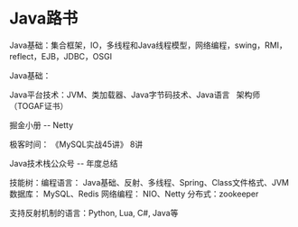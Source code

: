 
# Java路书


Java基础：集合框架，IO，多线程和Java线程模型，网络编程，swing，RMI，reflect，EJB，JDBC，OSGI

Java基础：

Java平台技术：JVM、类加载器、Java字节码技术、Java语言  	架构师（TOGAF证书）

掘金小册 -- Netty

极客时间：
《MySQL实战45讲》 8讲

Java技术栈公众号 -- 年度总结


技能树：编程语言： Java基础、反射、多线程、Spring、Class文件格式、JVM
       数据库： MySQL、Redis
       网络编程： NIO、Netty
       分布式：zookeeper

支持反射机制的语言：Python, Lua, C#, Java等